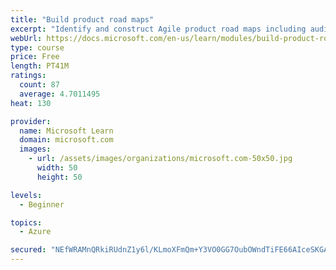 ```yaml
---
title: "Build product road maps"
excerpt: "Identify and construct Agile product road maps including audiences, prioritization, themes, milestones, epics, and user stories."
webUrl: https://docs.microsoft.com/en-us/learn/modules/build-product-roadmaps/
type: course
price: Free
length: PT41M
ratings:
  count: 87
  average: 4.7011495
heat: 130

provider:
  name: Microsoft Learn
  domain: microsoft.com
  images:
    - url: /assets/images/organizations/microsoft.com-50x50.jpg
      width: 50
      height: 50

levels:
  - Beginner

topics:
  - Azure

secured: "NEfWRAMnQRkiRUdnZ1y6l/KLmoXFmQm+Y3VO0GG7OubOWndTiFE66AIceSKGAdLQBU2szUUOuY/wKlX5V7YwsrOvmRahEcx2GjXjHynQ6t4eTk9TPqF4vLkoDrzW1j/yvEbaGjFPv/BWt0XNm/J/SCHCnmvKHQ4nMJbbUeWKbKHSn9ugKzp+9U6s5udxdnYzHRDmV8lt7CqsxoSzRILcwOBLDWXpfChpZJ8utvUrydUhyqq+8S0V2hEJfJbQdFSWS3l+z70EtFTT+CHWif3TLe4QEA9Rbbb3NVe6sm1+najtK0IzfUCVvscRi/8K2AW4fvFaj/NJukasDNUjYq0RxwWB5+lBm9GKByUE4yNYIhzdLm0Pt4oLyc62TZxayMBK62pLP1Cl8Uy0tfV02GicSYbKxB7sJXOxJbeGwuK6CcQ=;xgs36k/x6rTJT3jnIro67w=="
---
```


